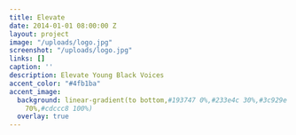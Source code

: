 ```yaml
---
title: Elevate
date: 2014-01-01 08:00:00 Z
layout: project
image: "/uploads/logo.jpg"
screenshot: "/uploads/logo.jpg"
links: []
caption: ''
description: Elevate Young Black Voices
accent_color: "#4fb1ba"
accent_image:
  background: linear-gradient(to bottom,#193747 0%,#233e4c 30%,#3c929e 50%,#d5d5d4
    70%,#cdccc8 100%)
  overlay: true
---
```


